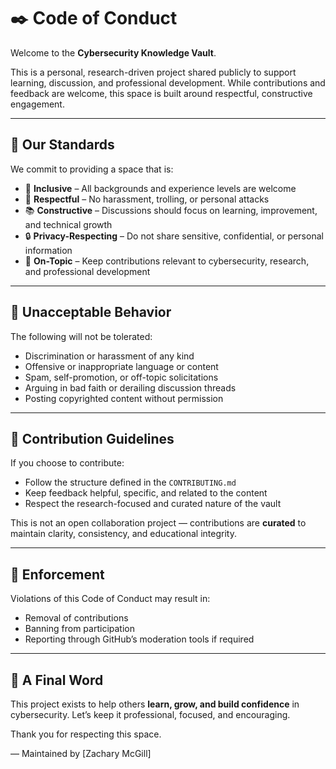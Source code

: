 # ✒️ Code of Conduct

Welcome to the **Cybersecurity Knowledge Vault**.

This is a personal, research-driven project shared publicly to support learning, discussion, and professional development. While contributions and feedback are welcome, this space is built around respectful, constructive engagement.

---

## 🌟 Our Standards

We commit to providing a space that is:

- 🧠 **Inclusive** – All backgrounds and experience levels are welcome
- 🙌 **Respectful** – No harassment, trolling, or personal attacks
- 📚 **Constructive** – Discussions should focus on learning, improvement, and technical growth
- 🔒 **Privacy-Respecting** – Do not share sensitive, confidential, or personal information
- 🔧 **On-Topic** – Keep contributions relevant to cybersecurity, research, and professional development

---

## 🚫 Unacceptable Behavior

The following will not be tolerated:

- Discrimination or harassment of any kind
- Offensive or inappropriate language or content
- Spam, self-promotion, or off-topic solicitations
- Arguing in bad faith or derailing discussion threads
- Posting copyrighted content without permission

---

## 🚀 Contribution Guidelines

If you choose to contribute:
- Follow the structure defined in the `CONTRIBUTING.md`
- Keep feedback helpful, specific, and related to the content
- Respect the research-focused and curated nature of the vault

This is not an open collaboration project — contributions are **curated** to maintain clarity, consistency, and educational integrity.

---

## 🔄 Enforcement

Violations of this Code of Conduct may result in:

- Removal of contributions
- Banning from participation
- Reporting through GitHub’s moderation tools if required

---

## 🙏 A Final Word

This project exists to help others **learn, grow, and build confidence** in cybersecurity. Let’s keep it professional, focused, and encouraging.

Thank you for respecting this space.

— Maintained by [Zachary McGill]
